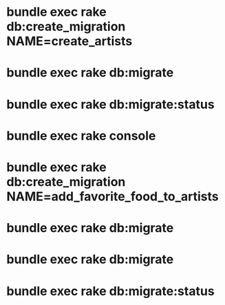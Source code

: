 # bundle exec rake db:create_migration NAME=create_artists

# bundle exec rake db:migrate

# bundle exec rake db:migrate:status
# bundle exec rake console
# bundle exec rake db:create_migration NAME=add_favorite_food_to_artists
# bundle exec rake db:migrate
# bundle exec rake db:migrate
# bundle exec rake db:migrate:status